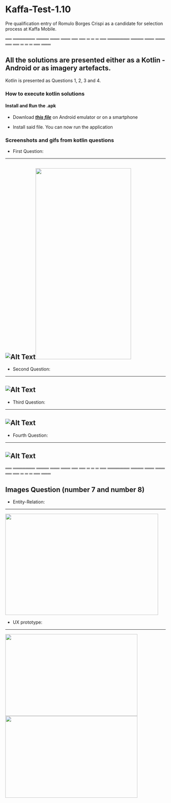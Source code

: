 # Kaffa-Test-1.10
Pre qualification entry of Romulo Borges Crispi as a candidate for selection process at Kaffa Mobile.

══ ═══════ ════ ═══ ═══ ══ ══ ═ ═ ═ ══ ═══════ ════ ═══ ═══ ══ ══ ═ ═ ═ ══ ═══

## All the solutions are presented either as a Kotlin - Android or as imagery artefacts.

Kotlin is presented as Questions 1, 2, 3 and 4.

### How to execute kotlin solutions

#### Install and Run the .apk

- Download [***this file***](https://github.com/fulanuc/Kaffa-Test-1.10/raw/master/APK%2C%20PRNTSCRN%2C%20GIF/KaffaTest1.10-1to4.apk) on Android emulator or on a smartphone

- Install said file. You can now run the application

### Screenshots and gifs from kotlin questions

- First Question:

------------------------

![Alt Text](https://thumbs.gfycat.com/SeveralHandsomeAsiandamselfly-size_restricted.gif)<img src="https://i.ibb.co/ccwfPNj/cnpjworking.jpg" width="300" height="600" />
------------------------


- Second Question:

------------------------

![Alt Text](https://thumbs.gfycat.com/BriskCookedGnatcatcher-size_restricted.gif)
------------------------


- Third Question:

------------------------

![Alt Text](https://thumbs.gfycat.com/ReflectingRemorsefulAmazontreeboa-size_restricted.gif)
------------------------

- Fourth Question:
------------------------

![Alt Text](https://thumbs.gfycat.com/MixedHastyBighornedsheep-size_restricted.gif)
------------------------


══ ═══════ ════ ═══ ═══ ══ ══ ═ ═ ═ ══ ═══════ ════ ═══ ═══ ══ ══ ═ ═ ═ ══ ═══


## Images Question (number 7 and number 8)

- Entity-Relation:
 
------------------------
 
<img src="https://i.ibb.co/jrdSCMS/7-Entity-Relationship-Diagram.jpg" width="480" height="318" />

- UX prototype:

------------------------

<img src="https://i.ibb.co/6ZsXSKR/tela1-Kaffa-UX.png" width="415" height="257" /><img src="https://i.ibb.co/sbd1DcJ/tela2-Kaffa-UX.png" width="415" height="257" />
